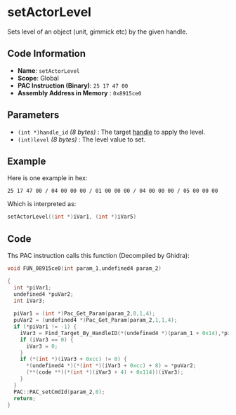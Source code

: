 # setActorLevel

Sets level of an object (unit, gimmick etc) by the given handle.

## Code Information

- **Name**: `setActorLevel`
- **Scope**: Global
- **PAC Instruction (Binary)**: `25 17 47 00`
- **Assembly Address in Memory** : `0x8915ce0`

## Parameters

- `(int *)handle_id` *(8 bytes)* : The target [handle](./guide/how-to-get-a-handle.md) to apply the level.
- `(int)level` *(8 bytes)* : The level value to set.

## Example

Here is one example in hex:

```25 17 47 00 / 04 00 00 00 / 01 00 00 00 / 04 00 00 00 / 05 00 00 00```

Which is interpreted as:

```c
setActorLevel((int *)iVar1, (int *)iVar5)
```

## Code

Ths PAC instruction calls this function (Decompiled by Ghidra):

```c
void FUN_08915ce0(int param_1,undefined4 param_2)

{
  int *piVar1;
  undefined4 *puVar2;
  int iVar3;
  
  piVar1 = (int *)Pac_Get_Param(param_2,0,1,4);
  puVar2 = (undefined4 *)Pac_Get_Param(param_2,1,1,4);
  if (*piVar1 != -1) {
    iVar3 = Find_Target_By_HandleID(*(undefined4 *)(param_1 + 0x14),*piVar1,1);
    if (iVar3 == 0) {
      iVar3 = 0;
    }
    if (*(int *)(iVar3 + 0xcc) != 0) {
      *(undefined4 *)(*(int *)(iVar3 + 0xcc) + 8) = *puVar2;
      (**(code **)(*(int *)(iVar3 + 4) + 0x114))(iVar3);
    }
  }
  PAC::PAC_setCmdId(param_2,0);
  return;
}
```

